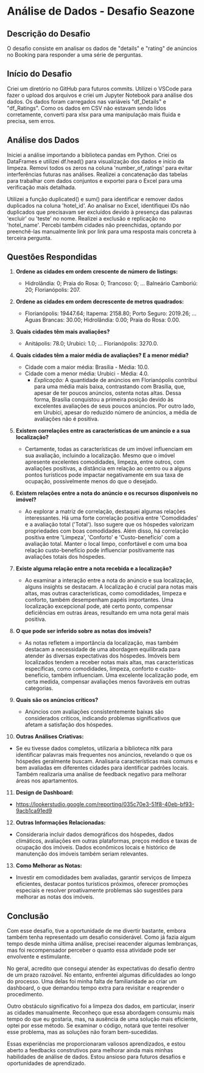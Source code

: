 # Análise de Dados - Desafio Seazone

## Descrição do Desafio
O desafio consiste em analisar os dados de "details" e "rating" de anúncios no Booking para responder a uma série de perguntas.

## Início do Desafio
Criei um diretório no GitHub para futuros commits. Utilizei o VSCode para fazer o upload dos arquivos e criei um Jupyter Notebook para análise dos dados. Os dados foram carregados nas variáveis "df_Details" e "df_Ratings". Como os dados em CSV não estavam sendo lidos corretamente, converti para xlsx para uma manipulação mais fluida e precisa, sem erros.

## Análise dos Dados
Iniciei a análise importando a biblioteca pandas em Python. Criei os DataFrames e utilizei df.head() para visualização dos dados e início da limpeza. Removi todos os zeros na coluna 'number_of_ratings' para evitar interferências futuras nas análises. Realizei a concatenação das tabelas para trabalhar com dados conjuntos e exportei para o Excel para uma verificação mais detalhada.

Utilizei a função duplicated() e sum() para identificar e remover dados duplicados na coluna 'hotel_id'. Ao analisar no Excel, identifiquei IDs não duplicados que precisavam ser excluídos devido à presença das palavras 'excluir' ou 'teste' no nome. Realizei a exclusão e replicação no 'hotel_name'. Percebi também cidades não preenchidas, optando por preenchê-las manualmente link por link para uma resposta mais concreta à terceira pergunta.

## Questões Respondidas
1. **Ordene as cidades em ordem crescente de número de listings:**
   - Hidrolândia: 0; Praia do Rosa: 0; Trancoso: 0; ... Balneário Camboriú: 20; Florianópolis: 207.

2. **Ordene as cidades em ordem decrescente de metros quadrados:**
   - Florianópolis: 19447.64; Itapema: 2158.80; Porto Seguro: 2019.26; ... Águas Brancas: 30.00; Hidrolândia: 0.00; Praia do Rosa: 0.00.

3. **Quais cidades têm mais avaliações?**
   - Anitápolis: 78.0; Urubici: 1.0; ... Florianópolis: 3270.0.

4. **Quais cidades têm a maior média de avaliações? E a menor média?**
   - Cidade com a maior média: Brasília - Média: 10.0.
   - Cidade com a menor média: Urubici - Média: 4.0.
     - *Explicação:* A quantidade de anúncios em Florianópolis contribui para uma média mais baixa, contrastando com Brasília, que, apesar de ter poucos anúncios, ostenta notas altas. Dessa forma, Brasília conquistou a primeira posição devido às excelentes avaliações de seus poucos anúncios. Por outro lado, em Urubici, apesar do reduzido número de anúncios, a média de avaliações não é positiva.

5. **Existem correlações entre as características de um anúncio e a sua localização?**
   - Certamente, todas as características de um imóvel influenciam em sua avaliação, incluindo a localização. Mesmo que o imóvel apresente excelentes comodidades, limpeza, entre outros, com avaliações positivas, a distância em relação ao centro ou a alguns pontos turísticos pode impactar negativamente em sua taxa de ocupação, possivelmente menos do que o desejado.

6. **Existem relações entre a nota do anúncio e os recursos disponíveis no imóvel?**
   - Ao explorar a matriz de correlação, destaquei algumas relações interessantes. Há uma forte correlação positiva entre 'Comodidades' e a avaliação total ('Total'). Isso sugere que os hóspedes valorizam propriedades com boas comodidades. Além disso, há correlação positiva entre 'Limpeza', 'Conforto' e 'Custo-benefício' com a avaliação total. Manter o local limpo, confortável e com uma boa relação custo-benefício pode influenciar positivamente nas avaliações totais dos hóspedes.

7. **Existe alguma relação entre a nota recebida e a localização?**
   - Ao examinar a interação entre a nota do anúncio e sua localização, alguns insights se destacam. A localização é crucial para notas mais altas, mas outras características, como comodidades, limpeza e conforto, também desempenham papéis importantes. Uma localização excepcional pode, até certo ponto, compensar deficiências em outras áreas, resultando em uma nota geral mais positiva.

8. **O que pode ser inferido sobre as notas dos imóveis?**
   - As notas refletem a importância da localização, mas também destacam a necessidade de uma abordagem equilibrada para atender às diversas expectativas dos hóspedes. Imóveis bem localizados tendem a receber notas mais altas, mas características específicas, como comodidades, limpeza, conforto e custo-benefício, também influenciam. Uma excelente localização pode, em certa medida, compensar avaliações menos favoráveis em outras categorias.

9. **Quais são os anúncios críticos?**
   - Anúncios com avaliações consistentemente baixas são considerados críticos, indicando problemas significativos que afetam a satisfação dos hóspedes.

10. **Outras Análises Criativas:**
   - Se eu tivesse dados completos, utilizaria a biblioteca nltk para identificar palavras mais frequentes nos anúncios, revelando o que os hóspedes geralmente buscam. Analisaria características mais comuns e bem avaliadas em diferentes cidades para identificar padrões locais. Também realizaria uma análise de feedback negativo para melhorar áreas nos apartamentos.

11. **Design de Dashboard:**
   - https://lookerstudio.google.com/reporting/035c70e3-51f8-40eb-bf93-9acb1ca91ed9

12. **Outras Informações Relacionadas:**
   - Consideraria incluir dados demográficos dos hóspedes, dados climáticos, avaliações em outras plataformas, preços médios e taxas de ocupação dos imóveis. Dados econômicos locais e histórico de manutenção dos imóveis também seriam relevantes.

13. **Como Melhorar as Notas:**
   - Investir em comodidades bem avaliadas, garantir serviços de limpeza eficientes, destacar pontos turísticos próximos, oferecer promoções especiais e resolver proativamente problemas são sugestões para melhorar as notas dos imóveis.

## Conclusão
Com esse desafio, tive a oportunidade de me divertir bastante, embora também tenha representado um desafio considerável. Como já fazia algum tempo desde minha última análise, precisei reacender algumas lembranças, mas foi recompensador perceber o quanto essa atividade pode ser envolvente e estimulante.

No geral, acredito que consegui atender às expectativas do desafio dentro de um prazo razoável. No entanto, enfrentei algumas dificuldades ao longo do processo. Uma delas foi minha falta de familiaridade ao criar um dashboard, o que demandou tempo extra para revisitar e reaprender o procedimento. 

Outro obstáculo significativo foi a limpeza dos dados, em particular, inserir as cidades manualmente. Reconheço que essa abordagem consumiu mais tempo do que eu gostaria, mas, na ausência de uma solução mais eficiente, optei por esse método. Se examinar o código, notará que tentei resolver esse problema, mas as soluções não foram bem-sucedidas.

Essas experiências me proporcionaram valiosos aprendizados, e estou aberto a feedbacks construtivos para melhorar ainda mais minhas habilidades de análise de dados. Estou ansioso para futuros desafios e oportunidades de aprendizado.
